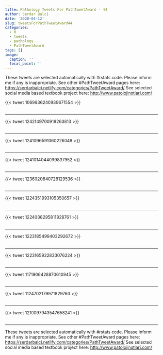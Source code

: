 ```yaml
---
title: Pathology Tweets For PathTweetAward - 44
author: Serdar Balci
date: '2020-04-12'
slug: tweetsForPathTweetAward44
categories:
  - R
  - tweets
  - pathology
  - PathTweetAward
tags: []
image:
  caption: ''
  focal_point: ''
---
```



These tweets are selected automatically with #rstats code. Please inform me if any is inappropriate.
See other #PathTweetAward pages here: https://serdarbalci.netlify.com/categories/PathTweetAward/ 
See selected social media based textbook project here: http://www.patolojinotlari.com/

{{< tweet 1069636240939671554 >}}
<br>
<br>
<hr>
{{< tweet 1242149700918263813 >}}
<br>
<br>
<hr>
{{< tweet 1241096591060226048 >}}
<br>
<br>
<hr>
{{< tweet 1241014044099837952 >}}
<br>
<br>
<hr>
{{< tweet 1236020840728129536 >}}
<br>
<br>
<hr>
{{< tweet 1224351993105350657 >}}
<br>
<br>
<hr>
{{< tweet 1224038295811829761 >}}
<br>
<br>
<hr>
{{< tweet 1223185499403292672 >}}
<br>
<br>
<hr>
{{< tweet 1223165922833076224 >}}
<br>
<br>
<hr>
{{< tweet 1171906428870610945 >}}
<br>
<br>
<hr>
{{< tweet 1124702179971829760 >}}
<br>
<br>
<hr>
{{< tweet 1210097943547658241 >}}
<br>
<br>
<hr>


These tweets are selected automatically with #rstats code. Please inform me if any is inappropriate.
See other #PathTweetAward pages here: https://serdarbalci.netlify.com/categories/PathTweetAward/ 
See selected social media based textbook project here: http://www.patolojinotlari.com/
